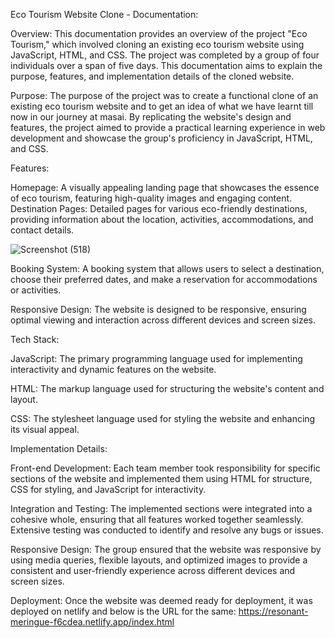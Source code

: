 Eco Tourism Website Clone - Documentation:

Overview:
This documentation provides an overview of the project "Eco Tourism," which involved cloning an existing eco tourism website using JavaScript, HTML, and CSS. The project was completed by a group of four individuals over a span of five days. This documentation aims to explain the purpose, features, and implementation details of the cloned website.

Purpose:
The purpose of the project was to create a functional clone of an existing eco tourism website and to get an idea of what we have learnt till now in our journey at masai. By replicating the website's design and features, the project aimed to provide a practical learning experience in web development and showcase the group's proficiency in JavaScript, HTML, and CSS.

Features:

Homepage: A visually appealing landing page that showcases the essence of eco tourism, featuring high-quality images and engaging content.
Destination Pages: Detailed pages for various eco-friendly destinations, providing information about the location, activities, accommodations, and contact details.

![Screenshot (518)](https://github.com/harsh7739/odd-grass-4307/assets/123920314/10379303-5476-4c1f-bf0a-b7cb5db03e21)

Booking System: A booking system that allows users to select a destination, choose their preferred dates, and make a reservation for accommodations or activities.

Responsive Design: The website is designed to be responsive, ensuring optimal viewing and interaction across different devices and screen sizes.

Tech Stack:

JavaScript: The primary programming language used for implementing interactivity and dynamic features on the website.

HTML: The markup language used for structuring the website's content and layout.

CSS: The stylesheet language used for styling the website and enhancing its visual appeal.

Implementation Details:

Front-end Development: Each team member took responsibility for specific sections of the website and implemented them using HTML for structure, CSS for styling, and JavaScript for interactivity.

Integration and Testing: The implemented sections were integrated into a cohesive whole, ensuring that all features worked together seamlessly. Extensive testing was conducted to identify and resolve any bugs or issues.

Responsive Design: The group ensured that the website was responsive by using media queries, flexible layouts, and optimized images to provide a consistent and user-friendly experience across different devices and screen sizes.

Deployment: Once the website was deemed ready for deployment, it was deployed on netlify and below is the URL for the same:
https://resonant-meringue-f6cdea.netlify.app/index.html
